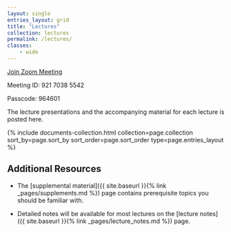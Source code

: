 ```yaml
---
layout: single
entries_layout: grid
title: "Lectures"
collection: lectures
permalink: /lectures/
classes:
    - wide
---
```



[Join Zoom Meeting](https://technion.zoom.us/j/92170385542?pwd=jd7cSGLMr7clbgprAR0IEToPb6lIPa.1)


Meeting ID: 921 7038 5542


Passcode: 964601

The lecture presentations and the accompanying material for each lecture is posted here.

<div class="grid-collection-container">
    <div class="entries-{{ page.entries_layout }}">
    {% include documents-collection.html collection=page.collection sort_by=page.sort_by sort_order=page.sort_order type=page.entries_layout %}
    </div>
</div>

## Additional Resources


- The [supplemental material]({{ site.baseurl }}{% link _pages/supplements.md %}) page 
  contains prerequisite topics you should be familiar with.

- Detailed notes will be available for most lectures on the
  [lecture notes]({{ site.baseurl }}{% link _pages/lecture_notes.md %}) page.

